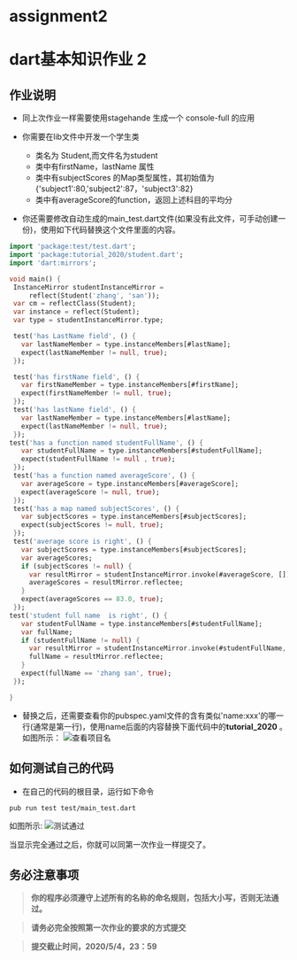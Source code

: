 # assignment2
# dart基本知识作业 2 
## 作业说明
- 同上次作业一样需要使用stagehande 生成一个 console-full 的应用
- 你需要在lib文件中开发一个学生类
    - 类名为 Student,而文件名为student
    - 类中有firstName，lastName 属性
    - 类中有subjectScores 的Map类型属性，其初始值为{'subject1':80,'subject2':87，'subject3':82}
    - 类中有averageScore的function，返回上述科目的平均分
    
- 你还需要修改自动生成的main_test.dart文件(如果没有此文件，可手动创建一份)，使用如下代码替换这个文件里面的内容。
 ```dart
import 'package:test/test.dart';
import 'package:tutorial_2020/student.dart';
import 'dart:mirrors';

void main() {
  InstanceMirror studentInstanceMirror =
      reflect(Student('zhang', 'san'));
  var cm = reflectClass(Student);
  var instance = reflect(Student);
  var type = studentInstanceMirror.type;

  test('has LastName field', () {
    var lastNameMember = type.instanceMembers[#lastName];
    expect(lastNameMember != null, true);
  });

  test('has firstName field', () {
    var firstNameMember = type.instanceMembers[#firstName];
    expect(firstNameMember != null, true);
  });
  test('has lastName field', () {
    var lastNameMember = type.instanceMembers[#lastName];
    expect(lastNameMember != null, true);
  });
 test('has a function named studentFullName', () {
    var studentFullName = type.instanceMembers[#studentFullName];
    expect(studentFullName != null , true);
  });
  test('has a function named averageScore', () {
    var averageScore = type.instanceMembers[#averageScore];
    expect(averageScore != null, true);
  });
  test('has a map named subjectScores', () {
    var subjectScores = type.instanceMembers[#subjectScores];
    expect(subjectScores != null, true);
  });
  test('average score is right', () {
    var subjectScores = type.instanceMembers[#subjectScores];
    var averageScores;
    if (subjectScores != null) {
      var resultMirror = studentInstanceMirror.invoke(#averageScore, []);
      averageScores = resultMirror.reflectee;
    }
    expect(averageScores == 83.0, true);
  });
 test('student full name  is right', () {
    var studentFullName = type.instanceMembers[#studentFullName];
    var fullName;
    if (studentFullName != null) {
      var resultMirror = studentInstanceMirror.invoke(#studentFullName, []);
      fullName = resultMirror.reflectee;
    }
    expect(fullName == 'zhang san', true);
  });

}

```
- 替换之后，还需要查看你的pubspec.yaml文件的含有类似'name:xxx'的哪一行(通常是第一行)，使用name后面的内容替换下面代码中的**tutorial_2020** 。如图所示： 
![查看项目名](https://user-images.githubusercontent.com/1710178/80298700-a121b480-87c1-11ea-83c6-24142897abc8.jpg)


## 如何测试自己的代码
- 在自己的代码的根目录，运行如下命令
```
pub run test test/main_test.dart
```
如图所示:
![测试通过](https://user-images.githubusercontent.com/1710178/80298720-dfb76f00-87c1-11ea-99e1-6a556c8bb4e1.jpg)   

当显示完全通过之后，你就可以同第一次作业一样提交了。
## 务必注意事项
> **你的程序必须遵守上述所有的名称的命名规则，包括大小写，否则无法通过。** 

> **请务必完全按照第一次作业的要求的方式提交**

> **提交截止时间，2020/5/4，23：59**
